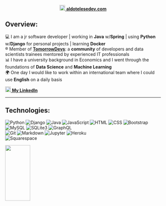 <p align="center">
  <a href= "https://aldotelesedev.herokuapp.com/"><img src="https://img.icons8.com/ultraviolet/40/000000/domain.png" height="18" width="18"/> <b>aldotelesedev.com</b></a>
</p>

## Overview:

:computer: I am a jr software developer  |  working in **Java** w/**Spring**  |  using **Python** w/**Django** for personal projects  |  learning **Docker**\
:registered: Member of [**TomorrowDevs**](https://www.tomorrowdevs.com): a **community** of developers and data scientists trainees mentored by experienced IT professionals\
:bar_chart: I have a university background in Economics and I went through the foundations of **Data Science** and **Machine Learning**\
:earth_africa: One day I would like to work within an international team where I could use **English** on a daily basis

<a href= "https://www.linkedin.com/in/aldo-telese/"><img src="https://cdn4.iconfinder.com/data/icons/social-messaging-ui-color-shapes-2-free/128/social-linkedin-circle-512.png" height="18" width="18"/> <b>My LinkedIn </b></a>

***
## Technologies:
![Python](https://img.shields.io/badge/-Python-fff?&logo=Python)
![Django](https://img.shields.io/badge/-Django-fff?&logo=Django&logoColor=forestgreen)
![Java](https://img.shields.io/badge/-Java-fff?&logo=Java&logoColor=orange)
![JavaScript](https://img.shields.io/badge/-JavaScript-fff?&logo=JavaScript&logoColor=ddc508)
![HTML](https://img.shields.io/badge/-HTML-fff?&logo=HTML5)
![CSS](https://img.shields.io/badge/-CSS-fff?&logo=CSS3&logoColor=blue)
![Bootstrap](https://img.shields.io/badge/-Bootstrap-fff?&logo=Bootstrap&logoColor=502EBC)\
![MySQL](https://img.shields.io/badge/-MySQL-fff?&logo=mysql&logoColor=1136BE)
![SQLite3](https://img.shields.io/badge/-SQLite3-fff?&logo=sqlite&logoColor=blue)
![GraphQL](https://img.shields.io/badge/-GraphQL-fff?&logo=graphql&logoColor=fuchsia)\
![Git](https://img.shields.io/badge/-Git-fff?&logo=Git)
![Markdown](https://img.shields.io/badge/-Markdown-fff?&logo=Markdown&logoColor=grey)
![Jupyter](https://img.shields.io/badge/-Jupyter-fff?&logo=Jupyter&logoColor=orange)
![Heroku](https://img.shields.io/badge/-Heroku-fff?&logo=Heroku&logoColor=C6699E)\
![Squarespace](https://img.shields.io/badge/-Squarespace-fff?&logo=squarespace&logoColor=black)
<!--![MySQL](https://img.shields.io/badge/-MySQL-fff?&logo=mysql&logoColor=dark-blue)-->

<!--
[![Top Langs](https://github-readme-stats.vercel.app/api/top-langs/?username=aldotele&layout=compact&theme=vue)](https://github.com/anuraghazra/github-readme-stats)
-->

<!--
***
## My projects:

>> **Image Recognition Webapp** (team project in @Tomorrowdevs)

My work was related to the back-end and required me to use **Django** framework with **RESTful APIs**.

available at &#8594;  [Deploy link](https://gracious-mcclintock-220460.netlify.app/index.html)\
[Back-end repository](https://github.com/TD-team3/img-recognition-web-app-be)\
[Front-end repository](https://github.com/TD-team3/img-recognition-web-app-fe)

***

>> **Shorten 1000** (personal project)

A Url shortener with a *copy to clipboard* feature built in Django

available at &#8594;  [s1000.herokuapp.com](https://s1000.herokuapp.com/) \
[shorten1000 repository](https://github.com/aldotele/shorten1000)

***

>> **The Mystery Word** (personal project)

the English version of the Italian game called [*Ghigliottina*](https://www.youtube.com/watch?v=eLGqqjawDp8)

available at &#8594;  [themysteryword.herokuapp.com](https://themysteryword.herokuapp.com/) \
[mystery word repository](https://github.com/aldotele/mystery_word)

***

>> **Etsy.com Web Crawler** (team project in @Tomorrowdevs)

The project was part of a series of workshop related to *multithreading*.\
We decided to implement a web scraper that used **multithread** in order to boost
**image download** from the online marketplace ([**Etsy.com**](https://etsy.com))

[multi-crawler repository](https://github.com/aldotele/multi_crawler)

***

>> **Lotto lottery** (individual project in @Tomorrowdevs)
>
This project required me to implement a simulation of the Italian Lotto game by using **OOP** and **unittests**.

[Lotto game repository](https://github.com/aldotele/lotto_lottery) 

***
-->


<!--
**aldotele/aldotele** is a ✨ _special_ ✨ repository because its `README.md` (this file) appears on your GitHub profile.
Here are some ideas to get you started:
- 🔭 I’m currently working on ...
- 🌱 I’m currently learning ...
- 👯 I’m looking to collaborate on ...
- 🤔 I’m looking for help with ...
- 💬 Ask me about ...
- 📫 How to reach me: ...
- 😄 Pronouns: ...
- ⚡ Fun fact: ...
-->


 <img height="180em" align="left" src="https://github-readme-stats.vercel.app/api?username=aldotele&show_icons=true&hide_border=true&&count_private=true&include_all_commits=true"  width="40%" />

